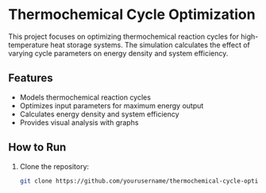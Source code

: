 # Thermochemical Cycle Optimization

This project focuses on optimizing thermochemical reaction cycles for high-temperature heat storage systems. The simulation calculates the effect of varying cycle parameters on energy density and system efficiency.

## Features
- Models thermochemical reaction cycles
- Optimizes input parameters for maximum energy output
- Calculates energy density and system efficiency
- Provides visual analysis with graphs

## How to Run
1. Clone the repository:
   ```bash
   git clone https://github.com/yourusername/thermochemical-cycle-optimization.git

